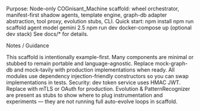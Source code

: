 Purpose: Node-only COGnisant_Machine scaffold: wheel orchestrator, manifest-first shadow agents, template engine, graph-db adapter abstraction, tool proxy, evolution stubs, CLI.
Quick start:
npm install
npm run scaffold agent model gemini 2.5
npm run dev
docker-compose up (optional dev stack)
See docs/* for details.

Notes / Guidance

This scaffold is intentionally example-first. Many components are minimal or stubbed to remain portable and language-agnostic. Replace mock-graph-db and mock-tavily with production implementations when ready.
All modules use dependency injection-friendly constructors so you can swap implementations in tests.
Security: dev token service uses HMAC JWT. Replace with mTLS or OAuth for production.
Evolution & PatternRecognizer are present as stubs to show where to plug instrumentation and experiments — they are not running full auto-evolve loops in scaffold.